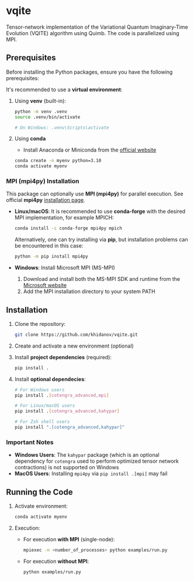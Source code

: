 # vqite
Tensor-network implementation of the Variational Quantum Imaginary-Time Evolution (VQITE) algorithm using Quimb. The code is parallelized using MPI.


## Prerequisites

Before installing the Python packages, ensure you have the following prerequisites:

It's recommended to use a **virtual environment**:

1. Using **venv** (built-in):
   ```bash
   python -m venv .venv
   source .venv/bin/activate  
   
   # On Windows: .venv\Scripts\activate
   ```
2. Using **conda**

   - Install Anaconda or Miniconda from the [official website](https://docs.conda.io/en/latest/miniconda.html)

   ```bash
   conda create -n myenv python=3.10
   conda activate myenv
   ```

### MPI (mpi4py) Installation

This package can optionally use **MPI (mpi4py)** for parallel execution. See official **mpi4py** [installation page](https://mpi4py.readthedocs.io/en/4.0.3/install.html).


- **Linux/macOS**: It is recommended to use **conda-forge** with the desired MPI implementation, for example MPICH:
  ```bash
  conda install -c conda-forge mpi4py mpich
  ```
  Alternatively, one can try installing via **pip**, but installation problems can be encountered in this case:
  
  ```bash
  python -m pip install mpi4py
  ```

- **Windows**: Install Microsoft MPI (MS-MPI)
  1. Download and install both the MS-MPI SDK and runtime from the [Microsoft website](https://learn.microsoft.com/en-us/message-passing-interface/microsoft-mpi)
  2. Add the MPI installation directory to your system PATH

## Installation

1. Clone the repository:
   ```bash
   git clone https://github.com/khidanov/vqite.git
   ```

2. Create and activate a new environment (optional)

3. Install **project dependencies** (required):
   ```bash
   pip install .
   ```

4. Install **optional dependecies**:
   ```bash
   # For Windows users 
   pip install .[cotengra_advanced,mpi]

   # For Linux/macOS users
   pip install .[cotengra_advanced,kahypar]

   # For Zsh shell users
   pip install ".[cotengra_advanced,kahypar]"
   ```

### Important Notes

- **Windows Users**: The `kahypar` package (which is an optional dependency for `cotengra` used to perform optimized tensor network contractions) is not supported on Windows
- **MacOS Users**: Installing `mpi4py` via `pip install .[mpi]` may fail

## Running the Code

1. Activate environment:
   ```bash
   conda activate myenv
   ```

2. Execution:
   - For execution **with MPI** (single-node):
      ```bash
      mpiexec -n <number_of_processes> python examples/run.py
      ```
   - For execution **without MPI**:
      ``` bash
      python examples/run.py
      ```
